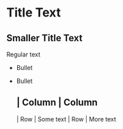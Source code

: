 # Title Text
## Smaller Title Text
Regular text

- Bullet
- Bullet

  | Column | Column
  -----------------
  | Row    | Some text
  | Row    | More text
